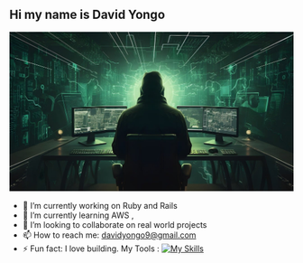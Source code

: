 
## Hi my name is David Yongo

<img src="ai-generated-8366100_1280.jpg">

- 🔭 I’m currently working on Ruby and Rails
- 🌱 I’m currently learning AWS , 
- 👯 I’m looking to collaborate on real world projects
- 📫 How to reach me: davidyongo9@gmail.com
- ⚡ Fun fact: I love building.
My Tools :
[![My Skills](https://skillicons.dev/icons?i=c,bootstrap,css,react,discord,express,figma,git,github,html,js,mongodb,mysql,nodejs,npm,postman,sqlite,ts&perline=3)](https://skillicons.dev)
